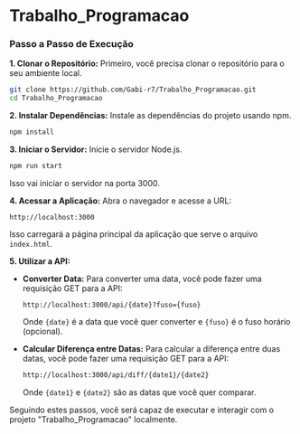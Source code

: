 # Trabalho_Programacao

### Passo a Passo de Execução

**1. Clonar o Repositório:**
   Primeiro, você precisa clonar o repositório para o seu ambiente local.
   ```sh
   git clone https://github.com/Gabi-r7/Trabalho_Programacao.git
   cd Trabalho_Programacao
   ```

**2. Instalar Dependências:**
   Instale as dependências do projeto usando npm.
   ```sh
   npm install
   ```

**3. Iniciar o Servidor:**
   Inicie o servidor Node.js.
   ```sh
   npm run start
   ```
   Isso vai iniciar o servidor na porta 3000.

**4. Acessar a Aplicação:**
   Abra o navegador e acesse a URL:
   ```
   http://localhost:3000
   ```
   Isso carregará a página principal da aplicação que serve o arquivo `index.html`.

**5. Utilizar a API:**
   - **Converter Data:**
     Para converter uma data, você pode fazer uma requisição GET para a API:
     ```
     http://localhost:3000/api/{date}?fuso={fuso}
     ```
     Onde `{date}` é a data que você quer converter e `{fuso}` é o fuso horário (opcional).

   - **Calcular Diferença entre Datas:**
     Para calcular a diferença entre duas datas, você pode fazer uma requisição GET para a API:
     ```sh
     http://localhost:3000/api/diff/{date1}/{date2}
     ```
     Onde `{date1}` e `{date2}` são as datas que você quer comparar.

Seguindo estes passos, você será capaz de executar e interagir com o projeto "Trabalho_Programacao" localmente.